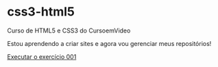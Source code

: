 # css3-html5
 Curso de HTML5 e CSS3 do CursoemVideo

 Estou aprendendo a criar sites e agora vou gerenciar meus repositórios!

<a href="https://maxwilliamsjr.github.io/css3-html5/exercicios/ex001/index.html"> Executar o exercício 001 </a>